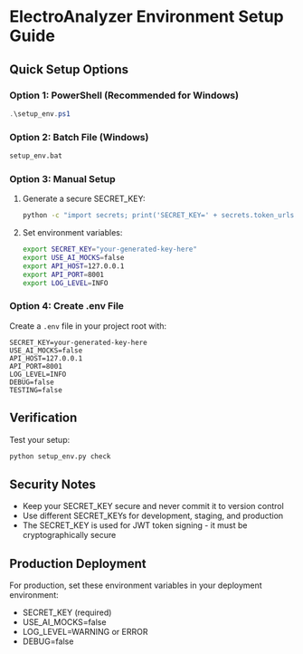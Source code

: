 # ElectroAnalyzer Environment Setup Guide

## Quick Setup Options

### Option 1: PowerShell (Recommended for Windows)
```powershell
.\setup_env.ps1
```

### Option 2: Batch File (Windows)
```cmd
setup_env.bat
```

### Option 3: Manual Setup
1. Generate a secure SECRET_KEY:
   ```bash
   python -c "import secrets; print('SECRET_KEY=' + secrets.token_urlsafe(32))"
   ```

2. Set environment variables:
   ```bash
   export SECRET_KEY="your-generated-key-here"
   export USE_AI_MOCKS=false
   export API_HOST=127.0.0.1
   export API_PORT=8001
   export LOG_LEVEL=INFO
   ```

### Option 4: Create .env File
Create a `.env` file in your project root with:
```
SECRET_KEY=your-generated-key-here
USE_AI_MOCKS=false
API_HOST=127.0.0.1
API_PORT=8001
LOG_LEVEL=INFO
DEBUG=false
TESTING=false
```

## Verification
Test your setup:
```bash
python setup_env.py check
```

## Security Notes
- Keep your SECRET_KEY secure and never commit it to version control
- Use different SECRET_KEYs for development, staging, and production
- The SECRET_KEY is used for JWT token signing - it must be cryptographically secure

## Production Deployment
For production, set these environment variables in your deployment environment:
- SECRET_KEY (required)
- USE_AI_MOCKS=false
- LOG_LEVEL=WARNING or ERROR
- DEBUG=false
